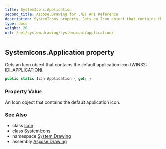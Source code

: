 ```yaml
---
title: SystemIcons.Application
second_title: Aspose.Drawing for .NET API Reference
description: SystemIcons property. Gets an Icon object that contains the default application icon WIN32 IDI_APPLICATION
type: docs
weight: 20
url: /net/system.drawing/systemicons/application/
---
```

## SystemIcons.Application property

Gets an Icon object that contains the default application icon (WIN32: IDI_APPLICATION).

```csharp
public static Icon Application { get; }
```

### Property Value

An Icon object that contains the default application icon.

### See Also

* class [Icon](../../icon/)
* class [SystemIcons](../)
* namespace [System.Drawing](../../systemicons/)
* assembly [Aspose.Drawing](../../../)


